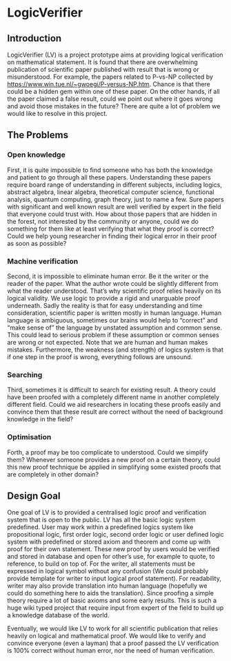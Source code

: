 # LogicVerifier

## Introduction
LogicVerifier (LV) is a project prototype aims at providing logical verification on mathematical statement. It is found that there are overwhelming publication of scientific paper published with result that is wrong or misunderstood. For example, the papers related to P-vs-NP collected by https://www.win.tue.nl/~gwoegi/P-versus-NP.htm. Chance is that there could be a hidden gem within one of these paper. On the other hands, if all the paper claimed a false result, could we point out where it goes wrong and avoid those mistakes in the future? There are quite a lot of problem we would like to resolve in this project. 

## The Problems
### Open knowledge
First, it is quite impossible to find someone who has both the knowledge and patient to go through all these papers. Understanding these papers require board range of understanding in different subjects, including logics, abstract algebra, linear algebra, theoretical computer science, functional analysis, quantum computing, graph theory, just to name a few. Sure papers with significant and well known result are well verified by expert in the field that everyone could trust with. How about those papers that are hidden in the forest, not interested by the community or anyone, could we do something for them like at least verifying that what they proof is correct? Could we help young researcher in finding their logical error in their proof as soon as possible?

### Machine verification
Second, it is impossible to eliminate human error. Be it the writer or the reader of the paper. What the author wrote could be slightly different from what the reader understood. That’s why scientific proof relies heavily on its logical validity. We use logic to provide a rigid and unarguable proof underneath. Sadly the reality is that for easy understanding and time consideration, scientific paper is written mostly in human language. Human language is ambiguous, sometimes our brains would help to “correct” and “make sense of” the language by unstated assumption and common sense. This could lead to serious problem if these assumption or common senses are wrong or not expected. Note that we are human and human makes mistakes. Furthermore, the weakness (and strength) of logics system is that if one step in the proof is wrong, everything follows are unsound.

### Searching
Third, sometimes it is difficult to search for existing result. A theory could have been proofed with a completely different name in another completely different field. Could we aid researchers in locating these proofs easily and convince them that these result are correct without the need of background knowledge in the field?

### Optimisation
Forth, a proof may be too complicate to understood. Could we simplify them? Whenever someone provides a new proof on a certain theory, could this new proof technique be applied in simplifying some existed proofs that are completely in other domain?

## Design Goal
One goal of LV is to provided a centralised logic proof and verification system that is open to the public. LV has all the basic logic system predefined. User may work within a predefined logics system like propositional logic, first order logic, second order logic or user defined logic system with predefined or stored axiom and theorem and come up with proof for their own statement. These new proof by users would be verified and stored in database and open for other’s use, for example to quote, to reference, to build on top of. For the writer, all statements must be expressed in logical symbol without any confusion (We could probably provide template for writer to input logical proof statement). For readability, writer may also provide translation into human language (hopefully we could do something here to aids the translation). Since proofing a simple theory require a lot of basic axioms and some early results. This is such a huge wiki typed project that require input from expert of the field to build up a knowledge database of the world.

Eventually, we would like LV to work for all scientific publication that relies heavily on logical and mathematical proof. We would like to verify and convince everyone (even a layman) that a proof passed the LV verification is 100% correct without human error, nor the need of human verification.
